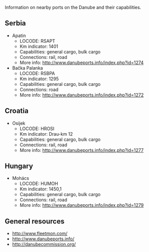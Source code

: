 Information on nearby ports on the Danube and their capabilities.

Serbia
------------
- Apatin
  - LOCODE: RSAPT
  - Km indicator: 1401
  - Capabilities: general cargo, bulk cargo
  - Connections: rail, road
  - More info: http://www.danubeports.info/index.php?id=1274
- Bačka Palanka 
  - LOCODE: RSBPA
  - Km indicator: 1295
  - Capabilities: general cargo, bulk cargo
  - Connections: road
  - More info: http://www.danubeports.info/index.php?id=1272
  
Croatia
------------
- Osijek
  - LOCODE: HROSI
  - Km indicator: Drau-km 12
  - Capabilities: general cargo, bulk cargo
  - Connections: rail, road
  - More info: http://www.danubeports.info/index.php?id=1277

Hungary
------------
- Mohács
  - LOCODE: HUMOH
  - Km indicator: 1450,1
  - Capabilities: general cargo, bulk cargo
  - Connections: rail, road
  - More info: http://www.danubeports.info/index.php?id=1279
  
General resources
------------
- http://www.fleetmon.com/
- http://www.danubeports.info/
- http://danubecommission.org/
